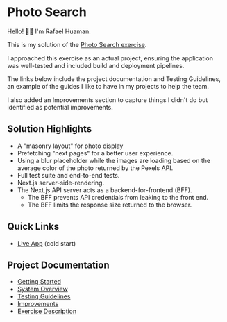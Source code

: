 # Photo Search

Hello! 👋🏽 I'm Rafael Huaman.

This is my solution of the [Photo Search exercise](docs/00-exercise-description.md).

I approached this exercise as an actual project, ensuring the application was well-tested and included build and deployment pipelines.

The links below include the project documentation and Testing Guidelines, an example of the guides I like to have in my projects to help the team.

I also added an Improvements section to capture things I didn't do but identified as potential improvements.

## Solution Highlights

- A "masonry layout" for photo display
- Prefetching "next pages" for a better user experience.
- Using a blur placeholder while the images are loading based on the average color of the photo returned by the Pexels API.
- Full test suite and end-to-end tests.
- Next.js server-side-rendering.
- The Next.js API server acts as a backend-for-frontend (BFF).
  - The BFF prevents API credentials from leaking to the front end.
  - The BFF limits the response size returned to the browser.

## Quick Links

- [Live App](https://pexels-ten.vercel.app/) (cold start)

## Project Documentation

- [Getting Started](docs/01-getting-started.md)
- [System Overview](docs/02-system-overview.md)
- [Testing Guidelines](docs/03-testing-guidelines.md)
- [Improvements](docs/04-improvements.md)
- [Exercise Description](docs/00-exercise-description.md)
